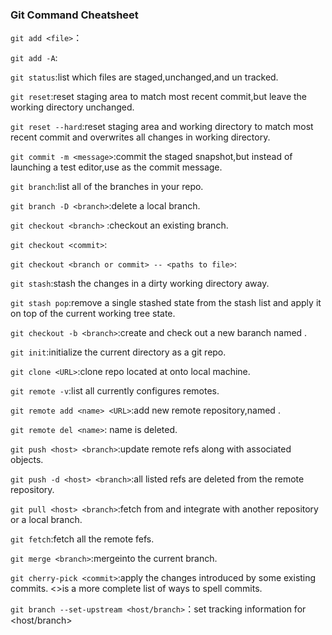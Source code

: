 ### Git Command Cheatsheet



`git add <file>`：

`git add -A`:

`git status`:list which files are staged,unchanged,and un tracked.

`git reset`:reset staging area to match most recent commit,but leave the working directory unchanged.

`git reset --hard`:reset staging area and working directory to match most recent commit and overwrites all changes in working directory.

`git commit -m <message>`:commit the staged snapshot,but instead of launching a test editor,use <message>as the commit message.

`git branch`:list all of the branches in your repo.

`git branch -D <branch>`:delete a local branch.

`git checkout <branch>` :checkout an existing branch.

`git checkout <commit>`:

`git checkout <branch or commit> -- <paths to file>`:

`git stash`:stash the changes in a dirty working directory away.

`git stash pop`:remove a single stashed state from the stash list and apply it on top of the current working tree state.

`git checkout -b <branch>`:create and check out a new baranch named <branch>.

`git init`:initialize the current directory as a git repo.

`git clone <URL>`:clone repo located at <URL> onto local machine.

`git remote -v`:list all currently configures remotes.

`git remote add <name> <URL>`:add new remote repository,named <name>.

`git remote del <name>`: name is deleted. 

`git push <host> <branch>`:update remote refs along with associated objects.

`git push -d <host> <branch>`:all listed refs are deleted from the remote repository.

`git pull <host> <branch>`:fetch from and integrate with another repository or a local branch.

`git fetch`:fetch all the remote fefs.

`git merge <branch>`:merge<branch>into the current branch.

`git cherry-pick <commit>`:apply the changes introduced by some existing commits. <>is a more complete list of ways to spell commits.

`git branch --set-upstream <host/branch>`：set tracking information for <host/branch>


